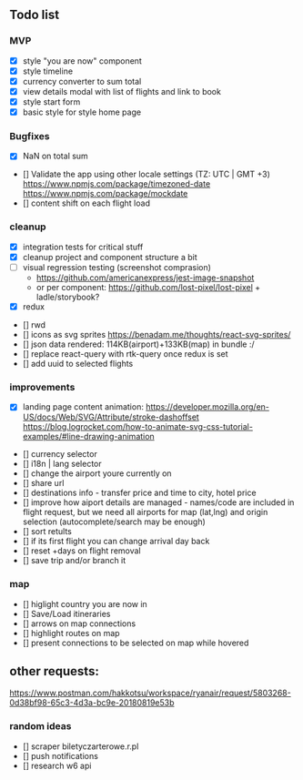 ## Todo list

### MVP

- [x] style "you are now" component
- [x] style timeline
- [x] currency converter to sum total
- [x] view details modal with list of flights and link to book
- [x] style start form
- [x] basic style for style home page

### Bugfixes

- [x] NaN on total sum
- [] Validate the app using other locale settings (TZ: UTC | GMT +3)
  https://www.npmjs.com/package/timezoned-date
  https://www.npmjs.com/package/mockdate
- [] content shift on each flight load

### cleanup

- [x] integration tests for critical stuff
- [x] cleanup project and component structure a bit
- [ ] visual regression testing (screenshot comprasion)
  - https://github.com/americanexpress/jest-image-snapshot
  - or per component: https://github.com/lost-pixel/lost-pixel + ladle/storybook?
- [x] redux
- [] rwd
- [] icons as svg sprites https://benadam.me/thoughts/react-svg-sprites/
- [] json data rendered: 114KB(airport)+133KB(map) in bundle :/
- [] replace react-query with rtk-query once redux is set
- [] add uuid to selected flights

### improvements

- [x] landing page content
      animation: https://developer.mozilla.org/en-US/docs/Web/SVG/Attribute/stroke-dashoffset
      https://blog.logrocket.com/how-to-animate-svg-css-tutorial-examples/#line-drawing-animation
- [] currency selector
- [] i18n | lang selector
- [] change the airport youre currently on
- [] share url
- [] destinations info - transfer price and time to city, hotel price
- [] improve how aiport details are managed - names/code are included in flight request, but we need all airports for map (lat,lng) and origin selection (autocomplete/search may be enough)
- [] sort retults
- [] if its first flight you can change arrival day back
- [] reset +days on flight removal
- [] save trip and/or branch it

### map

- [] higlight country you are now in
- [] Save/Load itineraries
- [] arrows on map connections
- [] highlight routes on map
- [] present connections to be selected on map while hovered

## other requests:

https://www.postman.com/hakkotsu/workspace/ryanair/request/5803268-0d38bf98-65c3-4d3a-bc9e-20180819e53b

### random ideas

- [] scraper biletyczarterowe.r.pl
- [] push notifications
- [] research w6 api
